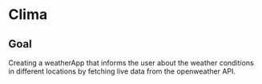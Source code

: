 #  Clima

## Goal
Creating a weatherApp that informs the user about the weather conditions in different locations by fetching live data from the openweather API.
